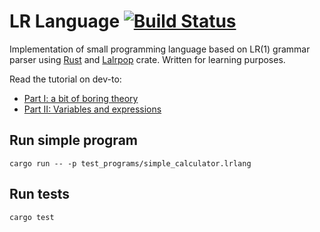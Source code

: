 # LR Language [![Build Status](https://travis-ci.com/kgrech/lr-lang.svg?branch=main)](https://app.travis-ci.com/github/kgrech/lr-lang)

Implementation of small programming language based on LR(1) grammar parser using [Rust](https://www.rust-lang.org/) 
and [Lalrpop](https://github.com/lalrpop/lalrpop) crate. 
Written for learning purposes.

Read the tutorial on dev-to:
- [Part I: a bit of boring theory](https://dev.to/kgrech/writing-a-new-programming-language-part-i-a-bit-of-boring-theory-65e)
- [Part II: Variables and expressions](https://dev.to/kgrech/writing-a-new-programming-language-part-ii-variables-and-expressions-hh4)


## Run simple program
```
cargo run -- -p test_programs/simple_calculator.lrlang
```
## Run tests
```
cargo test
```
